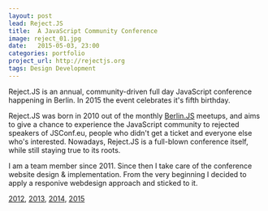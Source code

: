 ```yaml
---
layout: post
lead: Reject.JS
title:  A JavaScript Community Conference
image: reject_01.jpg
date:   2015-05-03, 23:00
categories: portfolio
project_url: http://rejectjs.org
tags: Design Development
---
```




Reject.JS is an annual, community-driven full day JavaScript conference happening in Berlin. In 2015 the event celebrates it's fifth birthday.

Reject.JS was born in 2010 out of the monthly [Berlin.JS](http://berlinjs.org) meetups, and aims to give a chance to experience the JavaScript community to rejected speakers of JSConf.eu, people who didn't get a ticket and everyone else who's interested. Nowadays, Reject.JS is a full-blown conference itself, while still staying true to its roots.

I am a team member since 2011. Since then I take care of the conference website design & implementation. From the very beginning I decided to apply a responive webdesign approach and sticked to it.

[2012](http://2012.rejectjs.org/), [2013](http://2013.rejectjs.org/), [2014](http://2014.rejectjs.org/), [2015](http://rejectjs.org)
